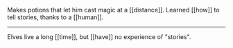Makes potions that let him cast magic at a [[distance]].
Learned [[how]] to tell stories, thanks to a [[human]].

* * *

Elves live a long [[time]], but [[have]] no experience of "stories".